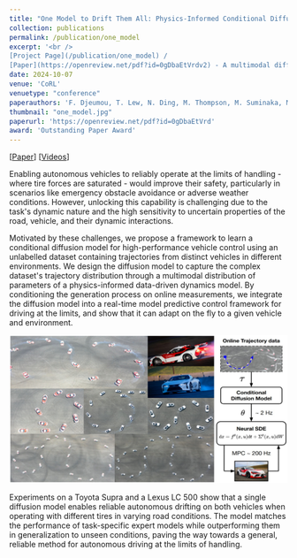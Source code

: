 ```yaml
---
title: "One Model to Drift Them All: Physics-Informed Conditional Diffusion Model for Driving at the Limits"
collection: publications
permalink: /publication/one_model
excerpt: '<br />
[Project Page](/publication/one_model) / 
[Paper](https://openreview.net/pdf?id=0gDbaEtVrdv2) - A multimodal diffusion-based vehicle model for MPC.'
date: 2024-10-07
venue: 'CoRL'
venuetype: "conference"
paperauthors: 'F. Djeumou, T. Lew, N. Ding, M. Thompson, M. Suminaka, M. Greiff, J. Subosits'
thumbnail: "one_model.jpg"
paperurl: 'https://openreview.net/pdf?id=0gDbaEtVrd'
award: 'Outstanding Paper Award'
---
```


[[Paper](https://openreview.net/pdf?id=0gDbaEtVrdv2)] 
[[Videos](https://drive.google.com/drive/folders/1QkHlyMs3g3J25UjksNCVi_8jfTPcVoTW)] 


Enabling autonomous vehicles to reliably operate at the limits of handling - where tire forces are saturated - would improve their safety, particularly in scenarios like emergency obstacle avoidance or adverse weather conditions. However, unlocking this capability is challenging due to the task's dynamic nature and the high sensitivity to uncertain properties of the road, vehicle, and their dynamic interactions. 

Motivated by these challenges, we propose a framework to learn a conditional diffusion model for high-performance vehicle control using an unlabelled dataset containing trajectories from distinct vehicles in different environments. We design the diffusion model to capture the complex dataset's trajectory distribution through a multimodal distribution of parameters of a physics-informed data-driven dynamics model. By conditioning the generation process on online measurements, we integrate the diffusion model into a real-time model predictive control framework for driving at the limits, and show that it can adapt on the fly to a given vehicle and environment. 

![riskaverse_mpc_racing_big](/images/one_model_full.jpg)

Experiments on a Toyota Supra and a Lexus LC 500 show that a single diffusion model enables reliable autonomous drifting on both vehicles when operating with different tires in varying road conditions. The model matches the performance of task-specific expert models while outperforming them in generalization to unseen conditions, paving the way towards a general, reliable method for autonomous driving at the limits of handling.
